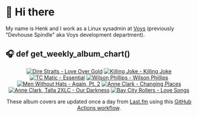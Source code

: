 # 👋 Hi there

My name is Henk and I work as a Linux sysadmin at <a href="https://www.voys.co/about/">Voys</a> (previously "Devhouse Spindle" aka Voys development department).

## 🎧 def get_weekly_album_chart()
<!-- lastfm -->
<p align="center"><a href="https://www.last.fm/music/Dire+Straits/Love+Over+Gold"><img src="https://lastfm.freetls.fastly.net/i/u/64s/98a2326fd54eb561b42e0b6b6d0bb7b8.jpg" title="Dire Straits - Love Over Gold"></a> <a href="https://www.last.fm/music/Killing+Joke/Killing+Joke"><img src="https://lastfm.freetls.fastly.net/i/u/64s/2a874726bfd24172bd645ca60ccb5ec3.png" title="Killing Joke - Killing Joke"></a> <a href="https://www.last.fm/music/+noredirect/TC+Matic/Essential"><img src="https://lastfm.freetls.fastly.net/i/u/64s/281849f52bd5d84e1e0d9949e8db3099.jpg" title="TC Matic - Essential"></a> <a href="https://www.last.fm/music/Wilson+Phillips/Wilson+Phillips"><img src="https://lastfm.freetls.fastly.net/i/u/64s/8cad55db09b258d9ae53b5e5b6972c71.jpg" title="Wilson Phillips - Wilson Phillips"></a> <a href="https://www.last.fm/music/Men+Without+Hats/Again,+Pt.+2"><img src="https://lastfm.freetls.fastly.net/i/u/64s/7237d18622987599831e53f2e88af020.jpg" title="Men Without Hats - Again, Pt. 2"></a> <a href="https://www.last.fm/music/Anne+Clark/Changing+Places"><img src="https://lastfm.freetls.fastly.net/i/u/64s/6d26840ed953e56b65a8b661d1ffd8ee.png" title="Anne Clark - Changing Places"></a> <a href="https://www.last.fm/music/Anne+Clark,+Talla+2XLC/Our+Darkness"><img src="https://lastfm.freetls.fastly.net/i/u/64s/ad7dfb697e041b3e51bc6072de624aeb.png" title="Anne Clark, Talla 2XLC - Our Darkness"></a> <a href="https://www.last.fm/music/Bay+City+Rollers/Love+Songs"><img src="https://lastfm.freetls.fastly.net/i/u/64s/2cfeb9d8fb384600c6da19024c4b983c.jpg" title="Bay City Rollers - Love Songs"></a> </p>

<p align="center">These album covers are updated once a day from <a href="https://www.last.fm/user/hbokh">Last.fm</a> using this <a href="https://github.com/marketplace/actions/lastfm-to-markdown">GitHub Actions workflow</a>.</p>
